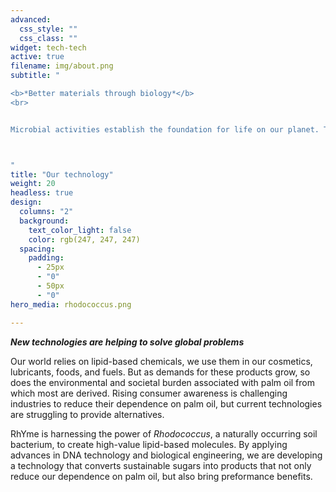 ```yaml
---
advanced:
  css_style: ""
  css_class: ""
widget: tech-tech
active: true
filename: img/about.png
subtitle: "

<b>*Better materials through biology*</b>
<br>


Microbial activities establish the foundation for life on our planet. Tapping into this potential, we can create sustainable bio-based materials that preform better for both us and our planet.



"
title: "Our technology"
weight: 20
headless: true
design:
  columns: "2"
  background:
    text_color_light: false
    color: rgb(247, 247, 247)
  spacing:
    padding:
      - 25px
      - "0"
      - 50px
      - "0"
hero_media: rhodococcus.png

---
```


***New technologies are helping to solve global problems***

Our world relies on lipid-based chemicals, we use them in our cosmetics, lubricants, foods, and fuels. But as demands for these products grow, so does the environmental and societal burden associated with palm oil from which most are derived. Rising consumer awareness is challenging industries to reduce their dependence on palm oil, but current technologies are struggling to provide alternatives.

RhYme is harnessing the power of *Rhodococcus*, a naturally occurring soil bacterium, to create high-value lipid-based molecules. By applying advances in DNA technology and biological engineering, we are developing a technology that converts sustainable sugars into products that not only reduce our dependence on palm oil, but also bring preformance benefits.
